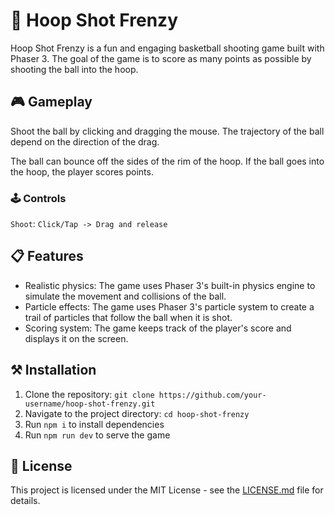# 🏀 Hoop Shot Frenzy

Hoop Shot Frenzy is a fun and engaging basketball shooting game built with Phaser 3. The goal of the game is to score as many points as possible by shooting the ball into the hoop.

## 🎮 Gameplay

Shoot the ball by clicking and dragging the mouse. The trajectory of the ball depend on the direction of the drag.

The ball can bounce off the sides of the rim of the hoop. If the ball goes into the hoop, the player scores points.

### 🕹️ Controls

`Shoot`: `Click/Tap -> Drag and release`

## 📋 Features

- Realistic physics: The game uses Phaser 3's built-in physics engine to simulate the movement and collisions of the ball.
- Particle effects: The game uses Phaser 3's particle system to create a trail of particles that follow the ball when it is shot.
- Scoring system: The game keeps track of the player's score and displays it on the screen.

## ⚒️ Installation

1. Clone the repository: `git clone https://github.com/your-username/hoop-shot-frenzy.git`
2. Navigate to the project directory: `cd hoop-shot-frenzy`
3. Run `npm i` to install dependencies
4. Run `npm run dev` to serve the game

## 🔑 License

This project is licensed under the MIT License - see the [LICENSE.md](LICENSE.md) file for details.
